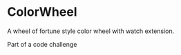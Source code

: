 # ColorWheel

A wheel of fortune style color wheel with watch extension.  

Part of a code challenge
